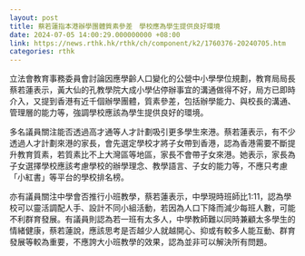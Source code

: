 ```yaml
---
layout: post
title: 蔡若蓮指本港辦學團體質素參差　學校應為學生提供良好環境
date: 2024-07-05 14:00:29.000000000 +08:00
link: https://news.rthk.hk/rthk/ch/component/k2/1760376-20240705.htm
categories: rthk
---
```


立法會教育事務委員會討論因應學齡人口變化的公營中小學學位規劃，教育局局長蔡若蓮表示，黃大仙的孔教學院大成小學佔停辦事宜的溝通做得不好，局方已即時介入，又提到香港有近千個辦學團體，質素參差，包括辦學能力、與校長的溝通、管理層的能力等，強調學校應該為學生提供良好的環境。

多名議員關注能否透過高才通等人才計劃吸引更多學生來港。蔡若蓮表示，有不少透過人才計劃來港的家長，會先選定學校才將子女帶到香港，認為香港需要不斷提升教育質素，若質素比不上大灣區等地區，家長不會帶子女來港。她表示，家長為子女選擇學校應該考慮學校的辦學理念、教學語言、子女的能力等，不應只考慮「小紅書」等平台的學校排名榜。

亦有議員關注中學會否推行小班教學，蔡若蓮表示，中學現時班師比1:11，認為學校可以靈活調配人手、設計不同小組活動，若因為人口下降而減少每班人數，可能不利群育發展。有議員則認為若一班有太多人，中學教師難以同時兼顧太多學生的情緒健康，蔡若蓮說，應該思考是否越少人就越開心、抑或有較多人能互動、群育發展等較為重要，不應誇大小班教學的效果，認為並非可以解決所有問題。
